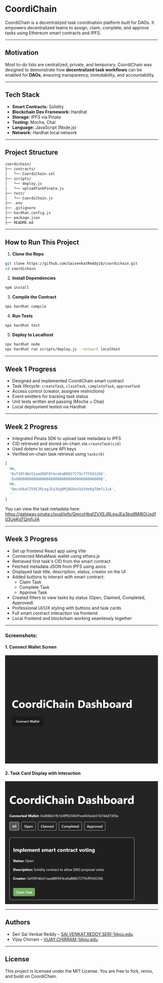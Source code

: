 
# CoordiChain

CoordiChain is a decentralized task coordination platform built for DAOs. It empowers decentralized teams to assign, claim, complete, and approve tasks using Ethereum smart contracts and IPFS.

---

##  Motivation

Most to-do lists are centralized, private, and temporary. CoordiChain was designed to demonstrate how **decentralized task workflows** can be enabled for **DAOs**, ensuring transparency, immutability, and accountability.

---

##  Tech Stack

- **Smart Contracts:** Solidity
- **Blockchain Dev Framework:** Hardhat
- **Storage:** IPFS via Pinata
- **Testing:** Mocha, Chai
- **Language:** JavaScript (Node.js)
- **Network:** Hardhat local network

---

##  Project Structure

```
coordichain/
├── contracts/
│   └── CoordiChain.sol
├── scripts/
│   └── deploy.js
│   └── uploadTaskPinata.js
├── test/
│   └── CoordiChain.js
├── .env
├── .gitignore
├── hardhat.config.js
├── package.json
├── README.md
```

---

##  How to Run This Project

1. **Clone the Repo**

```bash
git clone https://github.com/SaivenkatReddy18/coordichain.git
cd coordichain
```

2. **Install Dependencies**

```bash
npm install
```

3. **Compile the Contract**

```bash
npx hardhat compile
```

4. **Run Tests**

```bash
npx hardhat test
```

5. **Deploy to Localhost**

```bash
npx hardhat node
npx hardhat run scripts/deploy.js --network localhost
```

---

##  Week 1 Progress

- Designed and implemented CoordiChain smart contract
- Task lifecycle: `createTask`, `claimTask`, `completeTask`, `approveTask`
- Access control (creator, assignee restrictions)
- Event emitters for tracking task status
- Unit tests written and passing (Mocha + Chai)
- Local deployment tested via Hardhat

---

##  Week 2 Progress

- Integrated Pinata SDK to upload task metadata to IPFS
- CID retrieved and stored on-chain via `createTask(cid)`
- Used dotenv to secure API keys
- Verified on-chain task retrieval using `tasks(0)`

```js
[
  0n,
  '0xf39Fd6e51aad88F6F4ce6aB8827279cffFb92266',
  '0x0000000000000000000000000000000000000000',
  0n,
  'QmcxHbafZVXEJRLegJEa3bg8MjBGUxd1d3UeKgTQmfiJiA',
  ''
]
```

You can view the task metadata here:  
https://gateway.pinata.cloud/ipfs/QmcxHbafZVXEJRLegJEa3bg8MjBGUxd1d3UeKgTQmfiJiA

---
## Week 3 Progress

- Set up frontend React app using Vite
- Connected MetaMask wallet using ethers.js
- Retrieved first task's CID from the smart contract
- Fetched metadata JSON from IPFS using axios
- Displayed task title, description, status, creator on the UI
- Added buttons to interact with smart contract:
  - Claim Task
  - Complete Task
  - Approve Task
- Created filters to view tasks by status (Open, Claimed, Completed, Approved)
- Professional UI/UX styling with buttons and task cards
- Full smart contract interaction via frontend
- Local frontend and blockchain working seamlessly together

---
### Screenshots:

#### 1. Connect Wallet Screen
![Connect Wallet](./screenshots/dashboard_screenshot.png)

#### 2. Task Card Display with Interaction
![Task Card Display](./screenshots/task_card_display.png)

---

##  Authors

- Seri Sai Venkat Reddy – SAI.VENKAT.REDDY.SERI-1@ou.edu
- Vijay Chirram – VIJAY.CHIRRAM-1@ou.edu

---

##  License

This project is licensed under the MIT License. You are free to fork, remix, and build on CoordiChain.
